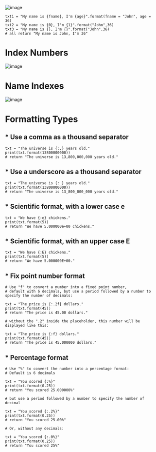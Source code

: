 ![image](https://user-images.githubusercontent.com/60442877/221387612-f95200f8-8b0e-4774-81cb-7b16cdbcd72c.png)

    txt1 = "My name is {fname}, I'm {age}".format(fname = "John", age = 36)
    txt2 = "My name is {0}, I'm {1}".format("John",36)
    txt3 = "My name is {}, I'm {}".format("John",36)
    # all return "My name is John, I'm 36"

# Index Numbers

![image](https://user-images.githubusercontent.com/60442877/229323656-f894c321-fb54-4162-9798-2a4c020e3405.png)

# Name Indexes

![image](https://user-images.githubusercontent.com/60442877/229323672-88b2ac8c-c721-4e9b-aee9-59058a4a8c1c.png)

# Formatting Types

## * Use a comma as a thousand separator

    txt = "The universe is {:,} years old."
    print(txt.format(13800000000)) 
    # return "The universe is 13,800,000,000 years old."
    
## * Use a underscore as a thousand separator

    txt = "The universe is {:_} years old."
    print(txt.format(13800000000))
    # return "The universe is 13_800_000_000 years old."
    
## * Scientific format, with a lower case e

    txt = "We have {:e} chickens."
    print(txt.format(5))
    # return "We have 5.000000e+00 chickens." 
    
## * Scientific format, with an upper case E

    txt = "We have {:E} chickens."
    print(txt.format(5))
    # return "We have 5.000000E+00."
    
## * Fix point number format

    # Use "f" to convert a number into a fixed point number, 
    # default with 6 decimals, but use a period followed by a number to specify the number of decimals:

    txt = "The price is {:.2f} dollars."
    print(txt.format(45))
    # return "The price is 45.00 dollars."

    # without the ".2" inside the placeholder, this number will be displayed like this:

    txt = "The price is {:f} dollars."
    print(txt.format(45))
    # return "The price is 45.000000 dollars."

## * Percentage format

    # Use "%" to convert the number into a percentage format:
    # Default is 6 decimals

    txt = "You scored {:%}"
    print(txt.format(0.25))
    # return "You scored 25.000000%"

    # but use a period followed by a number to specify the number of decimal

    txt = "You scored {:.2%}"
    print(txt.format(0.25))
    # return "You scored 25.00%"

    # Or, without any decimals:

    txt = "You scored {:.0%}"
    print(txt.format(0.25))
    # return "You scored 25%"



